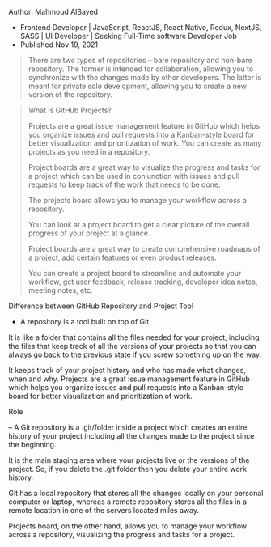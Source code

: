 Author: Mahmoud AlSayed 
- Frontend Developer | JavaScript, ReactJS, React Native, Redux, NextJS, SASS | UI Developer | Seeking Full-Time software Developer Job
- Published Nov 19, 2021
 
> There are two types of repositories – bare repository and non-bare repository. 
> The former is intended for collaboration, allowing you to synchronize with the changes made by other developers.
> The latter is meant for private solo development, allowing you to create a new version of the repository.

> 
> What is GitHub Projects?
>
> Projects are a great issue management feature in GitHub which helps you organize issues and 
> pull requests into a Kanban-style board for better visualization and prioritization of work.
> You can create as many projects as you need in a repository.
>
> Project boards are a great way to visualize the progress and tasks for a project which can be 
> used in conjunction with issues and pull requests to keep track of the work that needs to be done.
> 
> The projects board allows you to manage your workflow across a repository.
> 
> You can look at a project board to get a clear picture of the overall progress of your project at a glance.
> 
> Project boards are a great way to create comprehensive roadmaps of a project, add certain features or even product releases.
> 
> You can create a project board to streamline and automate your workflow, get user feedback, release tracking, developer idea notes, meeting notes, etc.  



Difference between GitHub Repository and Project
Tool


- A repository is a tool built on top of Git.

It is like a folder that contains all the files needed for your project, including the files that keep track of all the versions of your projects so that you can always go back to the previous state if you screw something up on the way.

It keeps track of your project history and who has made what changes, when and why. Projects are a great issue management feature in GitHub which helps you organize issues and pull requests into a Kanban-style board for better visualization and prioritization of work.


Role

 – A Git repository is a .git/folder inside a project which creates an entire history of your project including all the changes made to the project since the beginning.

It is the main staging area where your projects live or the versions of the project. So, if you delete the .git folder then you delete your entire work history.


Git has a local repository that stores all the changes locally on your personal computer or laptop, whereas a remote repository stores all the files in a remote location in one of the servers located miles away.


Projects board, on the other hand, allows you to manage your workflow across a repository, visualizing the progress and tasks for a project.

```
